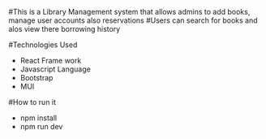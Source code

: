 #This is a Library Management system that allows admins to add books, manage user accounts also reservations
#Users can search for books and alos view there borrowing history

#Technologies Used
<ul>
  <li>React Frame work</li>
  <li>Javascript Language</li>
  <li>Bootstrap</li>
  <li>MUI</li>
</ul>

#How to run it
<ul>
  <li>npm install</li>
  <li>npm run dev</li>
</ul>
